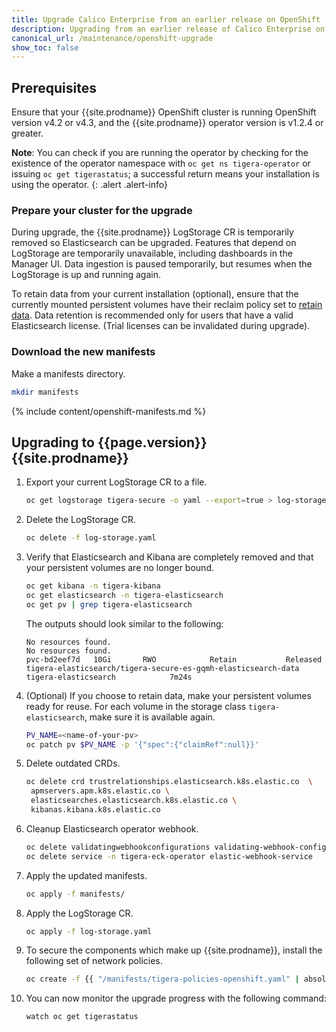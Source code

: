 ```yaml
---
title: Upgrade Calico Enterprise from an earlier release on OpenShift
description: Upgrading from an earlier release of Calico Enterprise on OpenShift.
canonical_url: /maintenance/openshift-upgrade
show_toc: false
---
```


## Prerequisites

Ensure that your {{site.prodname}} OpenShift cluster is running OpenShift
version v4.2 or v4.3, and the {{site.prodname}} operator version is v1.2.4 or greater.

**Note**: You can check if you are running the operator by checking for the existence of the operator namespace
with `oc get ns tigera-operator` or issuing `oc get tigerastatus`; a successful return means your installation is
using the operator.
{: .alert .alert-info}

### Prepare your cluster for the upgrade

During upgrade, the {{site.prodname}} LogStorage CR is temporarily removed so Elasticsearch can be upgraded. Features 
that depend on LogStorage are temporarily unavailable, including dashboards in the Manager UI. Data ingestion is paused 
temporarily, but resumes when the LogStorage is up and running again.

To retain data from your current installation (optional), ensure that the currently mounted persistent volumes 
have their reclaim policy set to [retain data](https://kubernetes.io/docs/tasks/administer-cluster/change-pv-reclaim-policy/).
Data retention is recommended only for users that have a valid Elasticsearch license. (Trial licenses can be invalidated 
during upgrade).


### Download the new manifests

Make a manifests directory.
```bash
mkdir manifests
```

{% include content/openshift-manifests.md %}

## Upgrading to {{page.version}} {{site.prodname}}

1. Export your current LogStorage CR to a file.
   ```bash
   oc get logstorage tigera-secure -o yaml --export=true > log-storage.yaml
   ```

1. Delete the LogStorage CR.
   ```bash
   oc delete -f log-storage.yaml
   ```

1. Verify that Elasticsearch and Kibana are completely removed and that your persistent volumes are no longer bound.
   ```bash
   oc get kibana -n tigera-kibana
   oc get elasticsearch -n tigera-elasticsearch
   oc get pv | grep tigera-elasticsearch
   ```
   The outputs should look similar to the following:
   ```
   No resources found.
   No resources found.
   pvc-bd2eef7d   10Gi       RWO            Retain           Released   tigera-elasticsearch/tigera-secure-es-gqmh-elasticsearch-data   tigera-elasticsearch            7m24s
   ```

1. (Optional) If you choose to retain data, make your persistent volumes ready for reuse. For each volume in the storage 
   class `tigera-elasticsearch`, make sure it is available again.
   ```bash
   PV_NAME=<name-of-your-pv>
   oc patch pv $PV_NAME -p '{"spec":{"claimRef":null}}'
   ```

1. Delete outdated CRDs.
   ```bash
   oc delete crd trustrelationships.elasticsearch.k8s.elastic.co  \
   	apmservers.apm.k8s.elastic.co \
   	elasticsearches.elasticsearch.k8s.elastic.co \
   	kibanas.kibana.k8s.elastic.co
   ```

1. Cleanup Elasticsearch operator webhook.
   ```bash
   oc delete validatingwebhookconfigurations validating-webhook-configuration
   oc delete service -n tigera-eck-operator elastic-webhook-service
   ```

1. Apply the updated manifests.
   ```bash
   oc apply -f manifests/
   ```

1. Apply the LogStorage CR.
   ```bash
   oc apply -f log-storage.yaml
   ```   

1. To secure the components which make up {{site.prodname}}, install the following set of network policies.
   ```bash
   oc create -f {{ "/manifests/tigera-policies-openshift.yaml" | absolute_url }}
   ```

1. You can now monitor the upgrade progress with the following command:
   ```bash
   watch oc get tigerastatus
   ```
